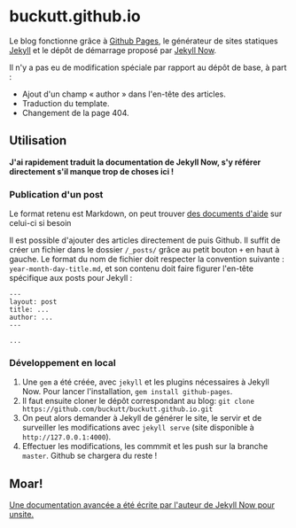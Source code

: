 # buckutt.github.io

Le blog fonctionne grâce à [Github Pages](https://pages.github.com), le générateur
de sites statiques [Jekyll](https://github.com/jekyll/jekyll) et le dépôt de
démarrage proposé par [Jekyll Now](https://github.com/barryclark/jekyll-now/).

Il n'y a pas eu de modification spéciale par rapport au dépôt de base, à part :

* Ajout d'un champ « author » dans l'en-tête des articles.
* Traduction du template.
* Changement de la page 404.

## Utilisation

**J'ai rapidement traduit la documentation de Jekyll Now, s'y référer directement
s'il manque trop de choses ici !**

### Publication d'un post

Le format retenu est Markdown, on peut trouver [des documents d'aide](http://www.jekyllnow.com/Markdown-Style-Guide/) sur celui-ci si besoin

Il est possible d'ajouter des articles directement de puis Github. Il suffit
de créer un fichier dans le dossier `/_posts/` grâce au petit bouton `+` en haut
à gauche. Le format du nom de fichier doit respecter la convention suivante :
`year-month-day-title.md`, et son contenu doit faire figurer l'en-tête spécifique
aux posts pour Jekyll :

```
---
layout: post
title: ...
author: ...
---

...
```

### Développement en local

1. Une `gem` a été créée, avec `jekyll` et les plugins nécessaires à Jekyll Now.
Pour lancer l'installation, `gem install github-pages`.
2. Il faut ensuite cloner le dépôt correspondant au blog:
`git clone https://github.com/buckutt/buckutt.github.io.git`
3. On peut alors demander à Jekyll de générer le site, le servir et de surveiller
les modifications avec `jekyll serve` (site disponible à `http://127.0.0.1:4000`).
4. Effectuer les modifications, les commmit et les push sur la branche `master`.
Github se chargera du reste !

## Moar!

[Une documentation avancée a été écrite par l'auteur de Jekyll Now pour unsite.](http://www.smashingmagazine.com/2014/08/01/build-blog-jekyll-github-pages/)
